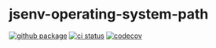 # jsenv-operating-system-path

[![github package](https://img.shields.io/github/package-json/v/jsenv/jsenv-operating-system-path.svg?label=package&logo=github)](https://github.com/jsenv/jsenv-operating-system-path/packages)
[![ci status](https://github.com/jsenv/jsenv-operating-system-path/workflows/ci/badge.svg)](https://github.com/jsenv/jsenv-operating-system-path/actions)
[![codecov](https://codecov.io/gh/jsenv/jsenv-operating-system-path/branch/master/graph/badge.svg)](https://codecov.io/gh/jsenv/jsenv-operating-system-path)
